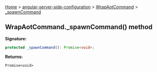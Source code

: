 [Home](./index) &gt; [angular-server-side-configuration](./angular-server-side-configuration.md) &gt; [WrapAotCommand](./angular-server-side-configuration.wrapaotcommand.md) &gt; [\_spawnCommand](./angular-server-side-configuration.wrapaotcommand._spawncommand.md)

## WrapAotCommand.\_spawnCommand() method

<b>Signature:</b>

```typescript
protected _spawnCommand(): Promise<void>;
```
<b>Returns:</b>

`Promise<void>`


